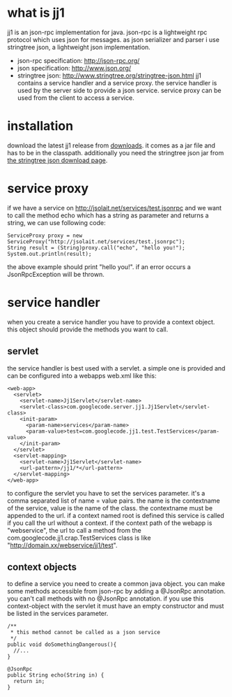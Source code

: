 # what is jj1 #
jj1 is an json-rpc implementation for java. json-rpc is a lightweight rpc protocol which uses json for messages. as json serializer and parser i use stringtree json, a lightweight json implementation.
  * json-rpc specification: http://json-rpc.org/
  * json specification: http://www.json.org/
  * stringtree json: http://www.stringtree.org/stringtree-json.html
jj1 contains a service handler and a service proxy. the service handler is used by the server side to provide a json service. service proxy can be used from the client to access a service.

# installation #
download the latest jj1 release from [downloads](http://code.google.com/p/jj1/downloads/list). it comes as a jar file and has to be in the classpath. additionally you need the stringtree json jar from [the stringtree json download page](https://sourceforge.net/project/showfiles.php?group_id=80689&package_id=226281&release_id=496375).

# service proxy #
if we have a service on http://jsolait.net/services/test.jsonrpc and we want to call the method echo which has a string as parameter and returns a string, we can use following code:
```
ServiceProxy proxy = new ServiceProxy("http://jsolait.net/services/test.jsonrpc");
String result = (String)proxy.call("echo", "hello you!");
System.out.println(result);
```
the above example should print "hello you!". if an error occurs a JsonRpcException will be thrown.

# service handler #
when you create a service handler you have to provide a context object. this object should provide the methods you want to call.
## servlet ##
the service handler is best used with a servlet. a simple one is provided and can be configured into a webapps web.xml like this:
```
<web-app>
  <servlet>
    <servlet-name>Jj1Servlet</servlet-name>
    <servlet-class>com.googlecode.server.jj1.Jj1Servlet</servlet-class>
    <init-param>
      <param-name>services</param-name>
      <param-value>test=com.googlecode.jj1.test.TestServices</param-value>
    </init-param>
  </servlet>
  <servlet-mapping>
    <servlet-name>Jj1Servlet</servlet-name>
    <url-pattern>/jj1/*</url-pattern>
  </servlet-mapping>
</web-app>
```
to configure the servlet you have to set the services parameter. it's a comma separated list of name = value pairs. the name is the contextname of the service, value is the name of the class. the contextname must be appended to the url. if a context named root is defined this service is called if you call the url without a context.
if the context path of the webapp is "webservice", the url to call a method from the com.googlecode.jj1.crap.TestServices class is like "http://domain.xx/webservice/jj1/test".

## context objects ##
to define a service you need to create a common java object. you can make some methods accessible from json-rpc by adding a @JsonRpc annotation. you can't call methods with no @JsonRpc annotation. if you use this context-object with the servlet it must have an empty constructor and must be listed in the services parameter.

```
/**
 * this method cannot be called as a json service
 */
public void doSomethingDangerous(){
  //...
}
	
@JsonRpc
public String echo(String in) {
  return in;
}
```